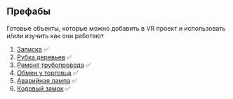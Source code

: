## Префабы

Готовые объекты, которые можно добавить в VR проект и использовать и/или изучить как они работают

1. [Записка](Note) :white_check_mark:
2. [Рубка деревьев](CuttingDownTrees) :white_check_mark:
3. [Ремонт трубопровода](RepairPipe) :white_check_mark:
4. [Обмен у торговца](Trade) :white_check_mark:
5. [Аварийная лампа](EmergencyLamp) :white_check_mark:
6. [Кодовый замок](CodeLock) :white_check_mark:
